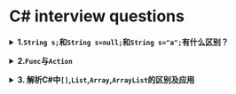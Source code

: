 # C# interview questions

<!-- 
// 0️⃣ 1️⃣ 2️⃣ 3️⃣ 4️⃣ 5️⃣ 6️⃣ 7️⃣ 8️⃣ 9️⃣
-->
<b><details><summary>1.`String s;`和`String s=null;`和`String s="a";`有什么区别？</summary></b>

参考答案：

`String s`;该语句表示只是声明了一个引用变量,但是并没有初始化引用,所以对变量`s`的任何操作(除了初始化赋值外) 都将引发异常. 

`String s=null;` 表示未申请任何内存资源，即些语句表示声明了一个引用变量并初始化引用,但是该引用没有指向任何对象.但可以把它作为参数传递或其它使用,但是不能调用它作为对象的方法

`String s="";` 表示申请了**内存资源**，但资源空间值为空。该语句表示声明并引用到一个对象,只不过这个对象为0个字节.所以既然有了对象,就可以调用对象的方法
注意：`""` 也是字符串
`String s = String.Empty` 与 `String s=""`; 是完全相同的

`String s;`不给初始值默认为`null`，成员变量

`String s = null;`等同于`String s`;

如果定义为**局部变量**(如在方法中定义，必须给其赋初始值)，`String s=null;String s="";`都行。

`String s = ""`与`String s = null`还是有区别的，我们平常做字符串空值判断的时候都会对两者进行判断
`if("".equals(s) && s==null)`

</details>

<b><details><summary>2.`Func`与`Action`</summary>
 
 参考答案：
 
 * [`Func`](https://docs.microsoft.com/en-us/dotnet/api/system.func-2?view=net-5.0)是.NET里面的内置委托，它有很多重载,返回类型为`TResult`的委托,可传入参数，也可不传，通过重载实现

 *  [`Action<T>`](https://docs.microsoft.com/en-us/dotnet/api/system.action-1?view=net-5.0) 委托：传入参数为T，没有返回类型。

 两者最大的区别在于 `Func` 有返回类型； `Actiion` 没有返回类型

下面讲一些用法吧

以下是一段平时调用委托的方法

```C#
// 声明委托方法，string说明适用于这个委托的方法的返回类型是string类型，委托名Say后面没有参数，说明对应的方法也就没有传入参数。
private delegate string Say();

// 适用于该委托的方法
public static string SayHello()
{
    return "Hello";
}

static void Main(string[] args)
{
    Say say = SayHello;
    // 调用委托
    Console.WriteLine(say());
}
```

问题：这里先声明委托，然后再将方法传给该委托。有没有办法可以不定义委托变量呢？
答案是肯定的，我们可以用`Func`.

`Func`是.NET里面的内置委托，它有很多重载。

`Func<TResult>`：没有传入参数，返回类型为`TResult`的委托。就像我们上面的`Say`委托，就可以用`Func<string>`来替代，调用如下：

```C#
static void Main(string[] args)
{
    Func<string> say = SayHello;
    //Say say = SayHello;
    Console.WriteLine(say());
}
```

看起来变简单了吧。看一下`Func`别的重载。

* `Func<T, TResult>`委托：有一个传入参数`T`，返回类型为`TResult`的委托。如：

```C#
//委托 传入参数类型为string,方法返回类型为int
Func<string, int> a = Count;
//对应方法
public int Count(string num)
{
    return Convert.ToInt32(num);
}
```

* `Func<T1, T2, TResult>` 委托：有两个传入参数：`T1`与`T2`，返回类型为`TResult`。

类似的还有`Func(T1, T2, T3, TResult)` 委托、`Func(T1, T2, T3, T4, TResult)` 委托等。用法差不多，都是前面为方法的传入参数，最后一个为方法的返回类型。

`Func`也可以与**匿名方法**一起使用如：

```C#
public static void Main()
{
    Func<string, int, string[]> extractMeth = delegate(string s, int i)
    {
        char[] delimiters = new char[] { ' ' };
        return i > 0 ? s.Split(delimiters, i) : s.Split(delimiters);
    };

    string title = "The Scarlet Letter";
    // Use Func instance to call ExtractWords method and display result
    foreach (string word in extractMeth(title, 5))
        Console.WriteLine(word);
}
```

同样它也可以接 `lambda` 表达式

```C#
public static void Main()
{
    char[] separators = new char[] {' '};
    Func<string, int, string[]> extract = (s, i) => 
        i > 0 ? s.Split(separators, i) : s.Split(separators) ;

    string title = "The Scarlet Letter";
    // Use Func instance to call ExtractWords method and display result
    foreach (string word in extract(title, 5))
        Console.WriteLine(word);
}
```

`Func`都是有返回类型的，如果我们的方法没有返回类型时候可以使用`Action`。

`Action`委托：没有传入参数，也没有返回类型，即 `void`。如：

```C#
static void Main(string[] args)
{
    Action say = SayHello;
    say();
}

public static void SayHello( )
{
    Console.WriteLine("Say Hello");
}
```

`Action<T>` 委托：传入参数为 `T`，没有返回类型。如：

```C#
static void Main(string[] args)
{
    Action<string> say = SayHello;
    say("Hello");
}
public static void SayHello(string word )
{
    Console.WriteLine(word);
}
```

`Action<T1, T2>` 委托:两个传入参数，分别为`T1`与`T2`，没有返回类型。

`Action`同样的还有许多其它重载，每个重载用法一样，只是方法的传入参数数量不一样。

其实`Action`与`Func`的用法差不多，差别只是一个有返回类型，一个没有返回类型，当然`Action`也可以接**匿名方法**和**Lambda**表达式。

```C#
static void Main(string[] args)
{
    Action<string> say = delegate(string word)
    {
        Console.WriteLine(word);
    };
    say("Hello Word");
}
```

Lambda表达式

```C#
static void Main(string[] args)
{
    Action<string> say = s => Console.WriteLine(s);
    say("Hello Word");
}
```

</details>


<b><details><summary>3. 解析C#中`[]`,`List`,`Array`,`ArrayList`的区别及应用</summary>
* `[]` 是针对特定类型、固定长度的。
* `List` 是针对特定类型、任意长度的。
* `Array` 是针对任意类型、固定长度的。
* `ArrayList` 是针对任意类型、任意长度的。

`Array` 和 `ArrayList` 是通过存储 `object` 实现任意类型的，所以使用时要转换

应用示例

```C#
using System;
using System.Collections;
using System.Collections.Generic;

namespace Samples
{
    class Program
    {
        static void Main(string[] args)
        {
            // System.Int32 是结构
            int[] arr = new int[] {1, 2, 3};
            System.Console.WriteLine(arr[0]); // 1
            Change(arr);
            System.Console.WriteLine(arr[0]); // 2

            // List 的命名空间是 System.Collections.Generic
            List<int> list = new List<int>();
            list.Add(1);
            list.Add(2);
            list.Add(3);
            System.Console.WriteLine(list[0]); // 1
            ChangeList(list);
            System.Console.WriteLine(list[0]); // 2

            // Array 的命名空间是 System
            Array array = Array.CreateInstance(System.Type.GetType("System.Int32"), 3); // Array 是抽象类，不能使用 new Array 创建。
            array.SetValue(1, 0);
            array.SetValue(2, 1);
            array.SetValue(3, 2);
            System.Console.WriteLine(array.GetValue(0)); // 1
            Change(array);
            System.Console.WriteLine(array.GetValue(0)); // 2

            // ArrayList 的命名空间是 System.Collections
            ArrayList arrayList = new ArrayList(3);
            arrayList.Add(1);
            arrayList.Add(2);
            arrayList.Add(3);
            System.Console.WriteLine(arrayList[0]);  // 1
            Change(arrayList);
            System.Console.WriteLine(arrayList[0]);  // 2
        }

        static void Change(int[] arr)
        {
            for (int i = 0; i < arr.Length; i++)
            {
                arr[i] *= 2;
            }
        }

        static void ChangeList(List<int> list)
        {
            for(int i=0;i<list.Count;i++) // 使用 Count
            {
                list[i] *= 2;
            }
        }

        static void Change(Array array)
        {
            for(int i=0; i< array.Length; i++)  // 使用 Length 
            {
                array.SetValue((int)array.GetValue(i) * 2, i); // 需要类型转换
            }
        }

        static void Change(ArrayList arrayList)
        {
            for(int i = 0; i < arrayList.Count; i++)   // 使用 Count
            {
                arrayList[i] = (int)arrayList[i] * 2;  // 需要类型转换
            }
        }
    }
}
```

另外,把一个对象数组转换成`ArrayList`可以使用`ArrayList.Adapter`方法。这个方法把一个`IList`包裹在一个`ArrayList`里。

```C#
Person[] personArray = myPerson.GetPersons();
ArrayList personList = ArrayList.Adapter(personArray);
```

把一个`ArrayList`转换成对象数组可以使用`ArrayList.ToArray`方法。

`Person[] personArrayFromList = (Person[])personList.ToArray(typeof(Person));`

不要忘了在调用`ArrayList.ToArray`方法之前进行强制类型转换，否则在编译的时候会出错提示你不能把一个`ArrayList`转换成`Person`对象数组。

</details>
